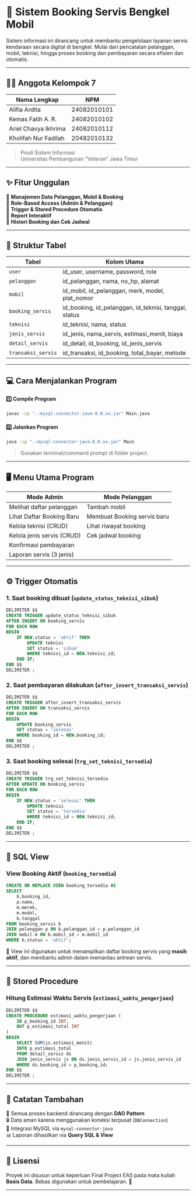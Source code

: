 # 🚗 Sistem Booking Servis Bengkel Mobil 
Sistem informasi ini dirancang untuk membantu pengelolaan layanan servis kendaraan secara digital di bengkel. Mulai dari pencatatan pelanggan, mobil, teknisi, hingga proses booking dan pembayaran secara efisien dan otomatis.

---

## 👨‍💻 Anggota Kelompok 7 

| Nama Lengkap              | NPM           |
|---------------------------|---------------|
| Alifia Ardita             | 24082010101   |
| Kemas Fatih A. R.         | 24082010102   |
| Ariel Chavya Ikhrima      | 24082010112   |
| Kholifah Nur Fadilah      | 20482010132   |

> Prodi Sistem Informasi  
> Universitas Pembangunan “Veteran” Jawa Timur

---

## ✨ Fitur Unggulan

🔹 **Manajemen Data Pelanggan, Mobil & Booking**  
🔹 **Role-Based Access (Admin & Pelanggan)**  
🔹 **Trigger & Stored Procedure Otomatis**  
🔹 **Report Interaktif**  
🔹 **Histori Booking dan Cek Jadwal**

---

## 🧱 Struktur Tabel

| Tabel            | Kolom Utama                                         |
|------------------|------------------------------------------------------|
| `user`           | id_user, username, password, role                   |
| `pelanggan`      | id_pelanggan, nama, no_hp, alamat                   |
| `mobil`          | id_mobil, id_pelanggan, merk, model, plat_nomor     |
| `booking_servis` | id_booking, id_pelanggan, id_teknisi, tanggal, status |
| `teknisi`        | id_teknisi, nama, status                            |
| `jenis_servis`   | id_jenis, nama_servis, estimasi_menit, biaya        |
| `detail_servis`  | id_detail, id_booking, id_jenis_servis              |
| `transaksi_servis`| id_transaksi, id_booking, total_bayar, metode      |

---

## 💻 Cara Menjalankan Program

#### 1️⃣ Compile Program
```bash
javac -cp ".:mysql-connector-java-8.0.xx.jar" Main.java
```

#### 2️⃣ Jalankan Program
```bash
java -cp ".:mysql-connector-java-8.0.xx.jar" Main
```

> Gunakan terminal/command prompt di folder project.

---

## 🖥️ Menu Utama Program
| Mode Admin                     | Mode Pelanggan              |
|-------------------------------|-----------------------------|
| Melihat daftar pelanggan      | Tambah mobil       |
| Lihat Daftar Booking Baru | Membuat Booking servis baru            |
| Kelola teknisi (CRUD)    | Lihat riwayat booking              |
| Kelola jenis servis (CRUD)         | Cek jadwal booking       |
| Konfirmasi pembayaran      |           |
| Laporan servis (3 jenis)      |         |

---

## ⚙️ Trigger Otomatis

### 1. Saat booking dibuat (`update_status_teknisi_sibuk`)
```sql
DELIMITER $$
CREATE TRIGGER update_status_teknisi_sibuk
AFTER INSERT ON booking_servis
FOR EACH ROW
BEGIN
    IF NEW.status = 'aktif' THEN
        UPDATE teknisi
        SET status = 'sibuk'
        WHERE teknisi_id = NEW.teknisi_id;
    END IF;
END $$
DELIMITER ;
```

### 2. Saat pembayaran dilakukan (`after_insert_transaksi_servis`)
```sql
DELIMITER $$
CREATE TRIGGER after_insert_transaksi_servis
AFTER INSERT ON transaksi_servis
FOR EACH ROW
BEGIN
    UPDATE booking_servis
    SET status = 'selesai'
    WHERE booking_id = NEW.booking_id;
END $$
DELIMITER ;
```

### 3. Saat booking selesai (`trg_set_teknisi_tersedia`)
```sql
DELIMITER $$
CREATE TRIGGER trg_set_teknisi_tersedia
AFTER UPDATE ON booking_servis
FOR EACH ROW
BEGIN
    IF NEW.status = 'selesai' THEN
        UPDATE teknisi
        SET status = 'tersedia'
        WHERE teknisi_id = NEW.teknisi_id;
    END IF;
END $$
DELIMITER ;
```

---

## 📄 SQL View

### View Booking Aktif (`booking_tersedia`)
```sql
CREATE OR REPLACE VIEW booking_tersedia AS
SELECT 
    b.booking_id,
    p.nama,
    m.merek,
    m.model,
    b.tanggal
FROM booking_servis b
JOIN pelanggan p ON b.pelanggan_id = p.pelanggan_id
JOIN mobil m ON b.mobil_id = m.mobil_id
WHERE b.status = 'aktif';
```

📌 View ini digunakan untuk menampilkan daftar booking servis yang **masih aktif**, dan membantu admin dalam memantau antrean servis.

---

## 🧮 Stored Procedure

### Hitung Estimasi Waktu Servis (`estimasi_waktu_pengerjaan`)
```sql
DELIMITER $$
CREATE PROCEDURE estimasi_waktu_pengerjaan (
    IN p_booking_id INT,
    OUT p_estimasi_total INT
)
BEGIN
    SELECT SUM(js.estimasi_menit)
    INTO p_estimasi_total
    FROM detail_servis ds
    JOIN jenis_servis js ON ds.jenis_servis_id = js.jenis_servis_id
    WHERE ds.booking_id = p_booking_id;
END $$
DELIMITER ;
```

---

## 📌 Catatan Tambahan

🧠 Semua proses backend dirancang dengan **DAO Pattern**  
🔒 Data aman karena menggunakan koneksi terpusat (`DBConnection`)  
🔄 Integrasi MySQL via `mysql-connector-java`  
📊 Laporan dihasilkan via **Query SQL & View**

---

## 🏁 Lisensi

Proyek ini disusun untuk keperluan Final Project EAS pada mata kuliah **Basis Data**. Bebas digunakan untuk pembelajaran. 🚀

---
